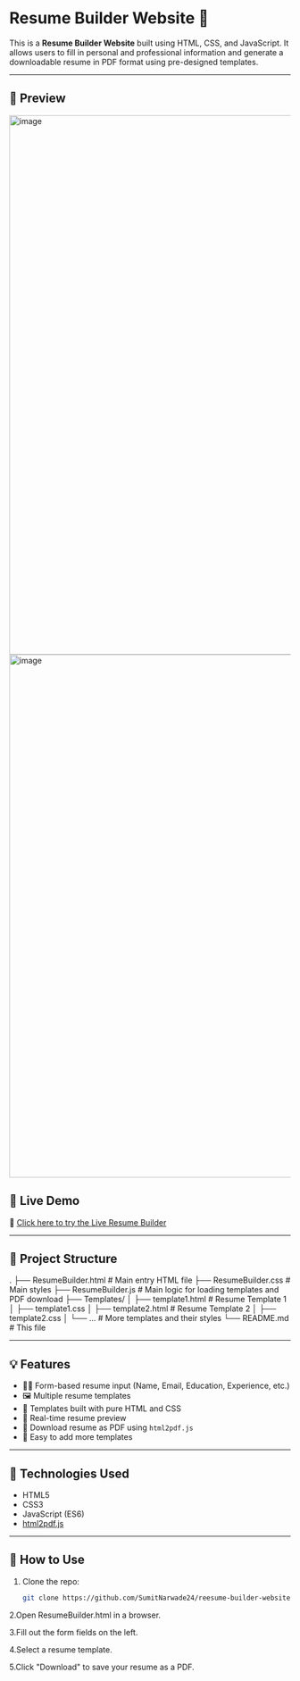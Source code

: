 # Resume Builder Website 💼

This is a **Resume Builder Website** built using HTML, CSS, and JavaScript. It allows users to fill in personal and professional information and generate a downloadable resume in PDF format using pre-designed templates.

---
## 📸 Preview

<img width="1918" height="966" alt="image" src="https://github.com/user-attachments/assets/678b5d24-d858-4507-9fda-fff67ac98fd0" />
<img width="1873" height="937" alt="image" src="https://github.com/user-attachments/assets/9ad212fc-595f-4b61-a9c4-eb1ea8932efe" />

## 🔗 Live Demo

🎯 [Click here to try the Live Resume Builder](https://sumitnarwade24.github.io/reesume-builder-website/)


---

## 📁 Project Structure


.
├── ResumeBuilder.html # Main entry HTML file
├── ResumeBuilder.css # Main styles
├── ResumeBuilder.js # Main logic for loading templates and PDF download
├── Templates/
│ ├── template1.html # Resume Template 1
│ ├── template1.css
│ ├── template2.html # Resume Template 2
│ ├── template2.css
│ └── ... # More templates and their styles
└── README.md # This file



---

## 💡 Features

- 🧑‍💻 Form-based resume input (Name, Email, Education, Experience, etc.)
- 🖼️ Multiple resume templates
- 🎨 Templates built with pure HTML and CSS
- 🧾 Real-time resume preview
- 📄 Download resume as PDF using `html2pdf.js`
- 📁 Easy to add more templates

---

## 🚀 Technologies Used

- HTML5
- CSS3
- JavaScript (ES6)
- [html2pdf.js](https://github.com/eKoopmans/html2pdf)

---

## 🔧 How to Use

1. Clone the repo:
   ```bash
   git clone https://github.com/SumitNarwade24/reesume-builder-website.git
2.Open ResumeBuilder.html in a browser.

3.Fill out the form fields on the left.

4.Select a resume template.

5.Click "Download" to save your resume as a PDF.
